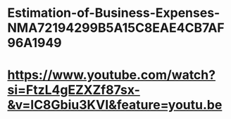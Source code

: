 # Estimation-of-Business-Expenses-NMA72194299B5A15C8EAE4CB7AF96A1949
# https://www.youtube.com/watch?si=FtzL4gEZXZf87sx-&v=lC8Gbiu3KVI&feature=youtu.be
